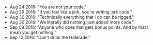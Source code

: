 * Aug 24 2016: "You are not your code."
* Aug 29 2016: "If you feel like a jerk, you're writing jerk code."
* Aug 30 2016: "Technically everything that I do can be rigged."
* Aug 30 2016: "We literally did nothing, just added more code."
* Sep 09 2016: "Anyone who does that gets bonus points. And by that I mean you get nothing." 
* Sep 12 2016: "Don't drink the Haterade."
